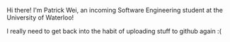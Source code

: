 Hi there! I'm Patrick Wei, an incoming Software Engineering student at the University of Waterloo!

I really need to get back into the habit of uploading stuff to github again :(

<!---
349lolol/349lolol is a ✨ special ✨ repository because its `README.md` (this file) appears on your GitHub profile.
You can click the Preview link to take a look at your changes.
--->
